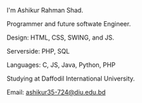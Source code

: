 I'm Ashikur Rahman Shad.

Programmer and future softwate Engineer.

Design: HTML, CSS, SWING, and JS.

Serverside: PHP, SQL

Languages: C, JS, Java, Python, PHP

Studying at Daffodil International University.

Email: ashikur35-724@diu.edu.bd
